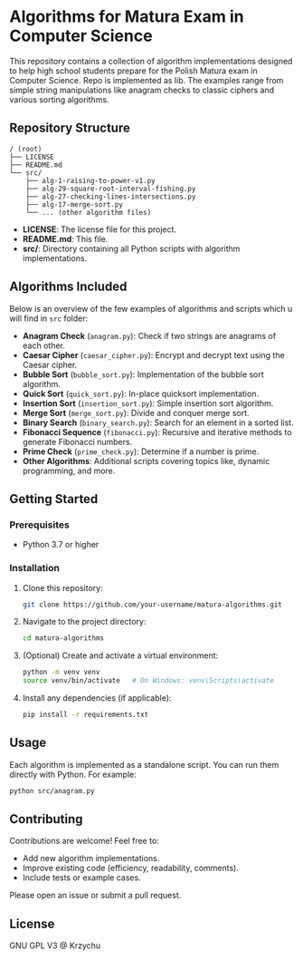 # Algorithms for Matura Exam in Computer Science

This repository contains a collection of algorithm implementations designed to help high school students prepare for the Polish Matura exam in Computer Science. Repo is implemented as lib. The examples range from simple string manipulations like anagram checks to classic ciphers and various sorting algorithms.

## Repository Structure

```
/ (root)
├── LICENSE
├── README.md
└── src/
    ├── alg-1-raising-to-power-v1.py
    ├── alg-29-square-root-interval-fishing.py
    ├── alg-27-checking-lines-intersections.py
    ├── alg-17-merge-sort.py
    └── ... (other algorithm files)
```

* **LICENSE**: The license file for this project.
* **README.md**: This file.
* **src/**: Directory containing all Python scripts with algorithm implementations.

## Algorithms Included

Below is an overview of the few examples of algorithms and scripts which u will find in `src` folder:

* **Anagram Check** (`anagram.py`): Check if two strings are anagrams of each other.
* **Caesar Cipher** (`caesar_cipher.py`): Encrypt and decrypt text using the Caesar cipher.
* **Bubble Sort** (`bubble_sort.py`): Implementation of the bubble sort algorithm.
* **Quick Sort** (`quick_sort.py`): In-place quicksort implementation.
* **Insertion Sort** (`insertion_sort.py`): Simple insertion sort algorithm.
* **Merge Sort** (`merge_sort.py`): Divide and conquer merge sort.
* **Binary Search** (`binary_search.py`): Search for an element in a sorted list.
* **Fibonacci Sequence** (`fibonacci.py`): Recursive and iterative methods to generate Fibonacci numbers.
* **Prime Check** (`prime_check.py`): Determine if a number is prime.
* **Other Algorithms**: Additional scripts covering topics like, dynamic programming, and more.

## Getting Started

### Prerequisites

* Python 3.7 or higher

### Installation

1. Clone this repository:

   ```bash
   git clone https://github.com/your-username/matura-algorithms.git
   ```
2. Navigate to the project directory:

   ```bash
   cd matura-algorithms
   ```
3. (Optional) Create and activate a virtual environment:

   ```bash
   python -m venv venv
   source venv/bin/activate   # On Windows: venv\Scripts\activate
   ```
4. Install any dependencies (if applicable):

   ```bash
   pip install -r requirements.txt
   ```

## Usage

Each algorithm is implemented as a standalone script. You can run them directly with Python. For example:

```bash
python src/anagram.py
```

## Contributing

Contributions are welcome! Feel free to:

* Add new algorithm implementations.
* Improve existing code (efficiency, readability, comments).
* Include tests or example cases.

Please open an issue or submit a pull request.

## License

GNU GPL V3 @ Krzychu
